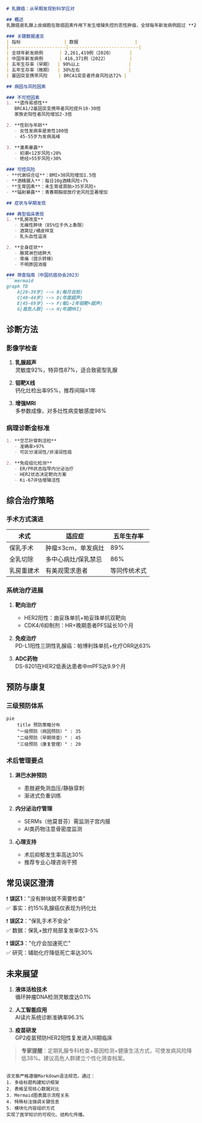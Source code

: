 

```markdown
# 乳腺癌：从早期发现到科学应对

## 概述
乳腺癌是乳腺上皮细胞在致癌因素作用下发生增殖失控的恶性肿瘤，全球每年新发病例超过 **200万例**（WHO 2022）。中国国家癌症中心数据显示，乳腺癌占中国女性恶性肿瘤发病率的 **17.28%**，呈现年轻化趋势。值得注意的是，男性乳腺癌占所有病例的 **1%**，常被忽视。

### 关键数据速览
| 指标                | 数据                     |
|---------------------|--------------------------|
| 全球年新发病例      | 2,261,419例（2020）      |
| 中国年新发病例      | 416,371例（2022）        |
| 五年生存率（早期）  | 90%以上                  |
| 五年生存率（晚期）  | 30%左右                  |
| 基因突变携带风险    | BRCA1突变者终身风险达72% |

## 病因与风险因素

### 不可控因素
1. **遗传易感性**  
   BRCA1/2基因突变携带者风险提升10-30倍  
   家族史阳性者风险增加2-3倍

2. **性别与年龄**  
   - 女性发病率是男性100倍  
   - 45-55岁为发病高峰

3. **激素暴露**  
   - 初潮<12岁风险↑20%  
   - 绝经>55岁风险↑30%

### 可控风险
- **代谢综合征**：BMI>30风险增加1.5倍
- **酒精摄入**：每日10g酒精风险↑7%
- **生育因素**：未生育或首胎>35岁风险↑
- **辐射暴露**：青春期胸部放疗史风险显著增加

## 症状与早期发现

### 典型临床表现
1. **乳房改变**
   - 无痛性肿块（85%位于外上象限）
   - 酒窝征/橘皮样变
   - 乳头血性溢液

2. **全身症状**
   - 腋窝淋巴结肿大
   - 骨痛（提示转移）
   - 不明原因消瘦

### 筛查指南（中国抗癌协会2023）
```mermaid
graph TD
    A[20-39岁] --> B(每月自检)
    C[40-44岁] --> D(年度超声)
    E[45-69岁] --> F(每1-2年钼靶+超声)
    G[高危人群] --> H(年度MRI)
```

## 诊断方法

### 影像学检查
1. **乳腺超声**  
   灵敏度92%，特异性87%，适合致密型乳腺

2. **钼靶X线**  
   钙化灶检出率95%，推荐间隔≥1年

3. **增强MRI**  
   多参数成像，对多灶性病变敏感度98%

### 病理诊断金标准
```markdown
1. **空芯针穿刺活检**
   - 准确率>97%
   - 可区分浸润性/非浸润性癌

2. **免疫组化检测**
   - ER/PR状态指导内分泌治疗
   - HER2状态决定靶向方案
   - Ki-67评估增殖活性
```

## 综合治疗策略

### 手术方式演进
| 术式              | 适应症                      | 五年生存率 |
|-------------------|----------------------------|------------|
| 保乳手术          | 肿瘤≤3cm，单发病灶         | 89%        |
| 全乳切除          | 多中心病灶/保乳禁忌        | 86%        |
| 乳房重建术        | 有美观需求患者             | 等同传统术式|

### 系统治疗进展
1. **靶向治疗**  
   - HER2阳性：曲妥珠单抗+帕妥珠单抗双靶向
   - CDK4/6抑制剂：HR+晚期患者PFS延长10个月

2. **免疫治疗**  
   PD-L1阳性三阴性乳腺癌：帕博利珠单抗+化疗ORR达63%

3. **ADC药物**  
   DS-8201在HER2低表达患者中mPFS达9.9个月

## 预防与康复

### 三级预防体系
```mermaid
pie
    title 预防策略分布
    "一级预防（病因预防）" : 35
    "二级预防（早期筛查）" : 45
    "三级预防（康复管理）" : 20
```

### 术后管理要点
1. **淋巴水肿预防**
   - 患肢避免测血压/静脉穿刺
   - 渐进式负重训练

2. **内分泌治疗管理**
   - SERMs（他莫昔芬）需监测子宫内膜
   - AI类药物注意骨密度监测

3. **心理支持**
   - 术后抑郁发生率高达30%
   - 推荐专业心理咨询干预

## 常见误区澄清

❗ **误区1**："没有肿块就不需要检查"  
✅ 事实：约15%乳腺癌仅表现为钙化灶

❗ **误区2**："保乳手术不安全"  
✅ 数据：保乳+放疗局部复发率仅3-5%

❗ **误区3**："化疗会加速死亡"  
✅ 研究：辅助化疗降低死亡率达30%

## 未来展望

1. **液体活检技术**  
   循环肿瘤DNA检测灵敏度达0.1%

2. **人工智能应用**  
   AI读片系统诊断准确率96.3%

3. **疫苗研发**  
   GP2疫苗预防HER2阳性复发进入III期临床

> **专家提醒**：定期乳腺专科检查+基因检测+健康生活方式，可使发病风险降低38%。建议高危人群建立个性化筛查档案。

```

该文章严格遵循Markdown语法规范，通过：
1. 多级标题构建知识框架
2. 表格呈现核心数据对比
3. Mermaid图表展示流程关系
4. 特殊标注强调关键信息
5. 模块化内容组织方式
实现了医学知识的可视化、结构化传播。
